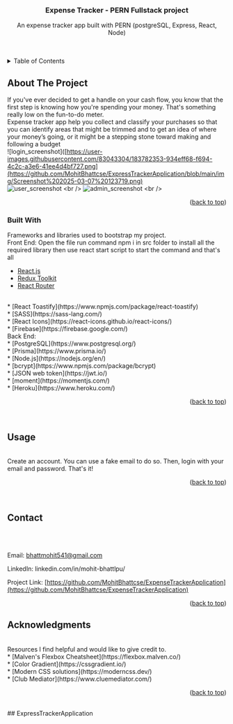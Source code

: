 <div id="top"></div>

<!-- PROJECT LOGO -->
<br />
<div align="center">
  </a>

  <h3 align="center">Expense Tracker - PERN Fullstack project</h3>

  <p align="center">
    An expense tracker app built with PERN (postgreSQL, Express, React, Node)
     <br />
     <br />
     <br />
    </p>   
</div>



<!-- TABLE OF CONTENTS -->
<details>
  <summary>Table of Contents</summary>
  
  <ol><br />
    <li>
      <a href="#about-the-project">About The Project</a>
      <ul><br />
        <li><a href="#built-with">Built With</a></li>
      </ul>
    </li>
    <li><a href="#usage">Usage</a></li>   
    <li><a href="#contact">Contact</a></li>
    <li><a href="#acknowledgments">Acknowledgments</a></li>
  </ol>
</details>



<!-- ABOUT THE PROJECT -->
## About The Project

If you've ever decided to get a handle on your cash flow, you know that the first step is knowing how you're spending your money. That's something really low on the fun-to-do meter.
<br />
Expense tracker app help you collect and classify your purchases so that you can identify areas that might be trimmed and to get an idea of where your money’s going, or it might be a stepping stone toward making and following a budget
<br />
![login_screenshot]([https://user-images.githubusercontent.com/83043304/183782353-934eff68-f694-4c2c-a3e6-41ee4d4bf727.png](https://github.com/MohitBhattcse/ExpressTrackerApplication/blob/main/img/Screenshot%202025-03-07%20123719.png)
<br />
![user_screenshot]([https://user-images.githubusercontent.com/83043304/183782365-98e68e24-0d7a-4264-b5ea-d2f92756e765.png](https://github.com/MohitBhattcse/ExpressTrackerApplication/blob/main/img/Screenshot%202025-03-07%20123738.png))
<br />
![admin_screenshot]([https://user-images.githubusercontent.com/83043304/183782384-632c9089-1fe6-49a5-8735-4cddeacdf19f.png](https://github.com/MohitBhattcse/ExpressTrackerApplication/blob/main/img/Screenshot%202025-03-07%20123805.png))
<br />
<p align="right">(<a href="#top">back to top</a>)</p>


### Built With

Frameworks and libraries used to bootstrap my project. 
<br />
Front End:
Open the file run command npm i in src folder to install all the required library then use react start script to start the command and that's all<br />
* [React.js](https://reactjs.org/)<br />
* [Redux Toolkit](https://redux-toolkit.js.org/)<br />
* [React Router](https://v5.reactrouter.com/web/guides/quick-start)
<br />
* [React Toastify](https://www.npmjs.com/package/react-toastify)
<br />
* [SASS](https://sass-lang.com/)<br />
* [React Icons](https://react-icons.github.io/react-icons/)<br />
* [Firebase](https://firebase.google.com/)
<br />
Back End:

<br />
* [PostgreSQL](https://www.postgresql.org/)<br />
* [Prisma](https://www.prisma.io/)<br />
* [Node.js](https://nodejs.org/en/)<br />
* [bcrypt](https://www.npmjs.com/package/bcrypt)<br />
* [JSON web token](https://jwt.io/)<br />
* [moment](https://momentjs.com/)<br />
* [Heroku](https://www.heroku.com/)<br />


<p align="right">(<a href="#top">back to top</a>)</p><br />

<!-- USAGE EXAMPLES -->
## Usage
<br />
Create an account. You can use a fake email to do so. Then, login with your email and password. That's it!
<br />
<p align="right">(<a href="#top">back to top</a>)</p><br />

<!-- CONTACT -->
## Contact
<br />
<br>

Email: bhattmohit541@gmail.com<br />

LinkedIn: linkedin.com/in/mohit-bhattlpu/<br />

Project Link: [https://github.com/MohitBhattcse/ExpenseTrackerApplication](https://github.com/MohitBhattcse/ExpenseTrackerApplication)
<br />
<p align="right">(<a href="#top">back to top</a>)</p>


<!-- ACKNOWLEDGMENTS -->
## Acknowledgments
<br />
Resources I find helpful and would like to give credit to. 
<br />
* [Malven's Flexbox Cheatsheet](https://flexbox.malven.co/)
<br />
* [Color Gradient](https://cssgradient.io/)<br />
* [Modern CSS solutions](https://moderncss.dev/)<br />
* [Club Mediator](https://www.cluemediator.com/)
<br />

<p align="right">(<a href="#top">back to top</a>)</p>

<br />
##   E x p r e s s T r a c k e r A p p l i c a t i o n 
 
 
